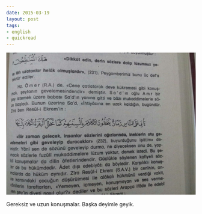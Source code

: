 ```yaml
---
date: 2015-03-19
layout: post
tags:
- english
- quickread
---
```


![](/images/tumblr_nlh4goe48h1u3gx2to1_1280.jpg)

Gereksiz ve uzun konuşmalar. Başka deyimle geyik.
